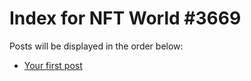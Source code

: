 # Index for NFT World #3669
Posts will be displayed in the order below:

- [Your first post](./001-first.md)

